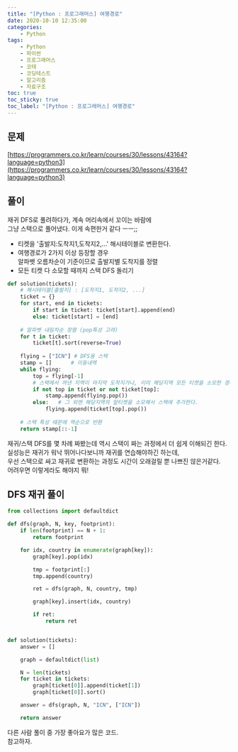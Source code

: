 ```yaml
---
title: "[Python : 프로그래머스] 여행경로"
date: 2020-10-10 12:35:00
categories:
    - Python
tags:
    - Python
    - 파이썬
    - 프로그래머스
    - 코테
    - 코딩테스트
    - 알고리즘
    - 자료구조
toc: true
toc_sticky: true
toc_label: "[Python : 프로그래머스] 여행경로"
---
```

## 문제
[https://programmers.co.kr/learn/courses/30/lessons/43164?language=python3](https://programmers.co.kr/learn/courses/30/lessons/43164?language=python3)
## 풀이
재귀 DFS로 풀려하다가, 계속 머리속에서 꼬이는 바람에  
그냥 스택으로 풀어냈다. 이게 속편한거 같다 ㅡㅡ;;  
  
- 티켓을 '출발지:도착지1,도착지2,...' 해시테이블로 변환한다.
- 여행경로가 2가지 이상 등장할 경우  
알파벳 오름차순이 기준이므로 출발지별 도착지를 정렬  
- 모든 티켓 다 소모할 때까지 스택 DFS 돌리기

```python
def solution(tickets):
    # 해시테이블[출발지] : [도착지1, 도착지2, ...]
    ticket = {}
    for start, end in tickets:
        if start in ticket: ticket[start].append(end)
        else: ticket[start] = [end]
    
    # 알파벳 내림차순 정렬 (pop특성 고려)
    for t in ticket:
        ticket[t].sort(reverse=True)
    
    flying = ["ICN"] # DFS용 스택
    stamp = []      # 이동내역
    while flying:
        top = flying[-1]
        # 스택에서 꺼낸 지역이 마지막 도착지거나, 이미 해당지역 모든 티켓을 소모한 경우
        if not top in ticket or not ticket[top]:
            stamp.append(flying.pop())
        else:   # 그 외엔 해당지역의 앞티켓을 소모해서 스택에 추가한다.
            flying.append(ticket[top].pop())
    
    # 스택 특성 때문에 역순으로 반환
    return stamp[::-1]
```

재귀/스택 DFS를 몇 차례 짜봤는데 역시 스택이 짜는 과정에서 더 쉽게 이해되긴 한다.  
실성능은 재귀가 워낙 뛰어나다보니까 재귀를 연습해야하긴 하는데,  
우선 스택으로 싸고 재귀로 변환하는 과정도 시간이 오래걸릴 뿐 나쁘진 않은거같다.  
어려우면 이렇게라도 해야지 뭐!

## DFS 재귀 풀이
```python
from collections import defaultdict 

def dfs(graph, N, key, footprint):
    if len(footprint) == N + 1:
        return footprint

    for idx, country in enumerate(graph[key]):
        graph[key].pop(idx)

        tmp = footprint[:]
        tmp.append(country)

        ret = dfs(graph, N, country, tmp)

        graph[key].insert(idx, country)

        if ret:
            return ret


def solution(tickets):
    answer = []

    graph = defaultdict(list)

    N = len(tickets)
    for ticket in tickets:
        graph[ticket[0]].append(ticket[1])
        graph[ticket[0]].sort()

    answer = dfs(graph, N, "ICN", ["ICN"])

    return answer
```
다른 사람 풀이 중 가장 좋아요가 많은 코드.  
참고하자.